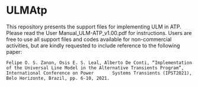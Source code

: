 # ULMAtp
 This repository presents the support files for implementing ULM in ATP. Please read the User Manual_ULM-ATP_v1.00.pdf for instructions. 
 Users are free to use all support files and codes available for non-commercial activities, but are kindly requested to include reference to the following paper:

    Felipe O. S. Zanon, Osis E. S. Leal, Alberto De Conti, “Implementation of the Universal Line Model in the Alternative Transients Program”, International Conference on Power       Systems Transients (IPST2021), Belo Horizonte, Brazil, pp. 6-10, 2021.

